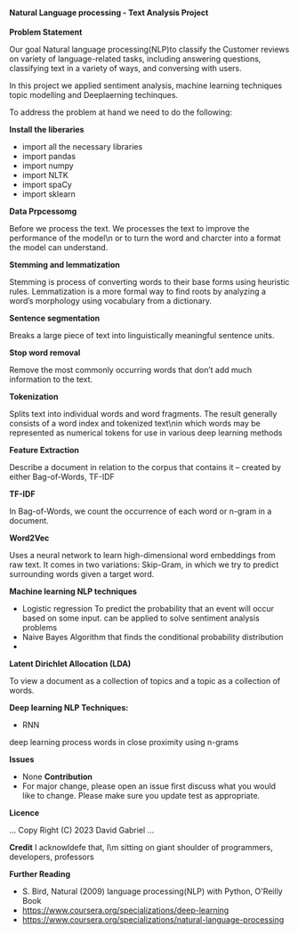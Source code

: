 
#### **Natural Language processing - Text Analysis Project** 

**Problem Statement**

Our goal Natural language processing(NLP)to classify the Customer reviews on variety of language-related tasks, including answering questions, classifying text in a variety of ways, and conversing with users.

In this project we applied sentiment analysis, machine learning techniques topic modelling and Deeplaerning techinques.

To address the problem at hand we need to do the following:

**Install the liberaries**

- import all the necessary libraries
- import pandas
- import numpy
- import NLTK
- import spaCy
- import sklearn

**Data Prpcessomg**

Before we process the text.  We processes the text to improve the performance of the model\n or to turn the word and charcter into a format the model can understand.


**Stemming and lemmatization**

Stemming is process of converting words to their base forms using heuristic rules.
Lemmatization is a more formal way to find roots by analyzing a word’s morphology using vocabulary from a dictionary.


**Sentence segmentation**

Breaks a large piece of text into linguistically meaningful sentence units.

**Stop word removal**

Remove the most commonly occurring words that don’t add much information to the text.

**Tokenization**

Splits text into individual words and word fragments. The result generally consists of a word index and tokenized text\nin which words may be represented as numerical tokens for use in various deep learning methods


**Feature Extraction**

 Describe a document in relation to the corpus that contains it – created by either Bag-of-Words, TF-IDF



**TF-IDF**

In Bag-of-Words, we count the occurrence of each word or n-gram in a document.

**Word2Vec**

Uses a neural network to learn high-dimensional word embeddings from raw text. It comes in two variations: Skip-Gram, in which we try to predict surrounding words given a target word.

**Machine learning NLP techniques**

 - Logistic regression
   To predict the probability that an event will occur based on some input. can be applied to solve sentiment analysis problems
 - Naive Bayes
   Algorithm that finds the conditional probability distribution
 - 
**Latent Dirichlet Allocation (LDA)**

 To view a document as a collection of topics and a topic as a collection of words.

**Deep learning NLP Techniques:**  
   - RNN
 
   deep learning process words in close proximity using n-grams
   
**Issues**
  - None
**Contribution**
   -  For major change, please open an issue first discuss what you would like to change. Please make sure you update test as appropriate.
   
   
**Licence**

...
Copy Right (C) 2023 David Gabriel
...

**Credit**
I acknowldefe that, I\m sitting on giant shoulder of programmers, developers, professors

**Further Reading**
  - S. Bird, Natural (2009) language processing(NLP) with Python, O'Reilly Book
  - https://www.coursera.org/specializations/deep-learning
  - https://www.coursera.org/specializations/natural-language-processing
